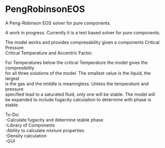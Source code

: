 # PengRobinsonEOS
A Peng-Robinson EOS solver for pure components.

A work in progress.  Currently it is a text based solver for pure components.  

The model works and provides compresability given a components Critical Pressure  
Critical Temperature and Accentric Factor.

For Temperatures below the critical Temperature the model gives the compresibility  
for all three solutions of the model.  The smallest value is the liquid, the largest  
is the gas and the middle is meaningless.  Unless the temperature and pressure  
specified lead to a saturated fluid, only one will be stable.  The model will  
be expanded to include fugacity calculation to determine with phase is stable.


To-Do:  
-Calculate fugacity and determine stable phase  
-Library of Components  
-Ability to calculate mixture properties  
-Density calculation   
-GUI  
